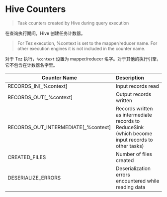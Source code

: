 # Hive Counters

> Task counters created by Hive during query execution

在查询执行期间，Hive 创建任务计数器。

> For Tez execution, %context is set to the mapper/reducer name. For other execution engines it is not included in the counter name.

对于 Tez 执行，`%context` 设置为 mapper/reducer 名字。对于其他的执行引擎，它不包含在计数器名字里。

Counter Name | Description
---|:---
RECORDS_IN[_%context]  | Input records read
RECORDS_OUT[_%context] | Output records written
RECORDS_OUT_INTERMEDIATE[_%context]  | Records written as intermediate records to ReduceSink (which become input records to other tasks)
CREATED_FILES          | Number of files created
DESERIALIZE_ERRORS     | Deserialization errors encountered while reading data